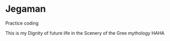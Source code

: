 # Jegaman
 Practice coding

 This is my Dignity of future life in the Scenery of the Gree mythology HAHA


